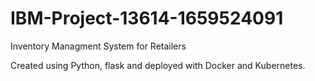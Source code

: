 # IBM-Project-13614-1659524091

Inventory Managment System for Retailers

Created using Python, flask and deployed with Docker and Kubernetes.

